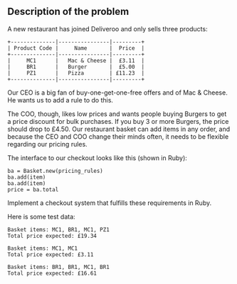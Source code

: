 ## Description of the problem


A new restaurant has joined Deliveroo and only sells three products:

```
+--------------|----------------|---------+
| Product Code |     Name       |  Price  |
+--------------|----------------|---------+
|     MC1      |   Mac & Cheese |  £3.11  |
|     BR1      |   Burger       |  £5.00  |
|     PZ1      |   Pizza        | £11.23  |
+--------------|----------------|---------+
```

Our CEO is a big fan of buy-one-get-one-free offers and of Mac & Cheese. He wants us to add a rule to do this.

The COO, though, likes low prices and wants people buying Burgers to get a price
discount for bulk purchases. If you buy 3 or more Burgers, the price should drop to £4.50.
Our restaurant basket can add items in any order, and because the CEO and COO change
their minds often, it needs to be flexible regarding our pricing rules.

The interface to our checkout looks like this (shown in Ruby):

```
ba = Basket.new(pricing_rules)
ba.add(item)
ba.add(item)
price = ba.total
```

Implement a checkout system that fulfills these requirements in Ruby.

Here is some test data:

```
Basket items: MC1, BR1, MC1, PZ1
Total price expected: £19.34
```

```
Basket items: MC1, MC1
Total price expected: £3.11
```

```
Basket items: BR1, BR1, MC1, BR1
Total price expected: £16.61
```
